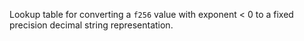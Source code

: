 Lookup table for converting a `f256` value with exponent < 0 to a fixed 
precision decimal string representation.
